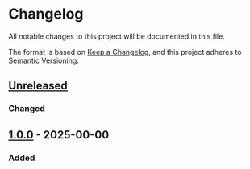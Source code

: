 # Changelog
All notable changes to this project will be documented in this file.

The format is based on [Keep a Changelog](https://keepachangelog.com/en/1.0.0/),
and this project adheres to [Semantic Versioning](https://semver.org/spec/v2.0.0.html).

## [Unreleased]
### Changed

## [1.0.0] - 2025-00-00
### Added

[Unreleased]: https://github.com/AymDev/ApiClientBundle/compare/v1.0.0...HEAD
[1.0.0]: https://github.com/AymDev/ApiClientBundle/releases/tag/v1.0.0

